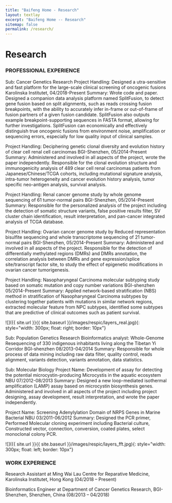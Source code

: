 ```yaml
---
title: "Baifeng Home - Research"
layout: textlay
excerpt: "Baifeng Home -- Research"
sitemap: false
permalink: /research/
---
```


# Research

### PROFESSIONAL EXPERIENCE

Sub: Cancer Genetics Research
Project Handling: Designed a utra-sensitive and fast platform for the large-scale clinical screening of oncogenic fusions
Karolinska Institutet, 04/2018-Present
Summary: Wrote code and paper. Designed a companion data analysis platform named SplitFusion, to detect gene fusion based on split alignments, such as reads crossing fusion breakpoints, with the ability to accurately infer in-frame or out-of-frame of fusion partners of a given fusion candidate. SplitFusion also outputs example breakpoint-supporting sequences in FASTA format, allowing for further investigations. SplitFusion can economically and effectively distinguish true oncogenic fusions from environment noise, amplification or sequencing errors, especially for low quality input of clinical samples.
 

Project Handling: Deciphering genetic clonal diversity and evolution history of clear cell renal cell carcinomas
BGI-Shenzhen,  05/2014-Present
Summary: Administered and involved in all aspects of the project, wrote the paper independently. Responsible for the clonal evolution structure and immunogenicity analysis of 489 clear cell renal carcinomas patients from Japanese/Chinese/TCGA cohorts, including mutational signature analysis, intra-tumor heterogeneity and cancer evolution history analysis, tumor specific neo-antigen analysis, survival analysis. 

Project Handling: Renal cancer genome study by whole genome sequencing of 61 tumor-normal pairs
BGI-Shenzhen,  05/2014-Present
Summary: Responsible for the personalized analysis of the project including the detection of somatic structure variants, false positive results filter, SV cluster chain identification, result interpretation, and pan-cancer integrated analysis of TCGA database.

Project Handling: Ovarian cancer genome study by Reduced representation bisulfite sequencing and whole transcriptome sequencing of 21 tumor-normal pairs
BGI-Shenzhen,  05/2014-Present
Summary: Administered and involved in all aspects of the project. Responsible for the detection of differentially methylated regions (DMRs) and DMRs annotation, the correlation analysis between DMRs and gene expression/splice site/transcript factor site, to study the effect of epigenetic modifications in ovarian cancer tumorigenesis.

Project Handling: Nasopharyngeal Carcinoma molecular subtyping study based on somatic mutation and copy number variations BGI-shenzhen  05/2014-Present
Summary: Applied network-based stratification (NBS) method in stratification of Nasopharyngeal Carcinoma subtypes by clustering together patients with mutations in similar network regions, extracted molecular feature from NPC subtypes, identified some subtypes that are predictive of clinical outcomes such as patient survival.

 
![]({{ site.url }}{{ site.baseurl }}/images/respic/layers_real.jpg){: style="width: 300px; float: right; border: 10px"}

Sub: Population Genetics Research
Bioinformatics analyst: Whole-Genome Resequencing of 330 indigenous inhabitants living along the Tibetan Yi Corridor
BGI-shenzhen   08/2013-04/2014
Summary: Responsible for whole process of data mining including raw data filter, quality control, reads alignment, variants detection, variants annotation, data statistics.

Sub: Molecular Biology
Project Name: Development of assay for detecting the potential microcystin-producing Microcystis in the aquatic ecosystem
NBU     07/2012-08/2013
Summary: Designed a new loop-mediated isothermal amplification (LAMP) assay based on microcystin biosynthesis genes. Administered and involved in all aspects of the project including project designing, assay development, result interpretation, and wrote the paper independently.

Project Name: Screening Adenylylation Domain of NRPS Genes in Marine Bacterial
NBU   03/2011-06/2012
Summary: Designed the PCR primer, Performed Molecular cloning experiment including Bacterial culture, Constructed vector, connection, conversion, coated plates, select monoclonal colony PCR.


![]({{ site.url }}{{ site.baseurl }}/images/respic/layers_fft.jpg){: style="width: 300px; float: left; border: 10px"}

### WORK EXPERIENCE

Research Assistant at Ming Wai Lau Centre for Reparative Medicine, Karolinska Institutet, Hong Kong (04/2018 – Present)

Bioinformatics Engineer at Department of Cancer Genetics Research, BGI-Shenzhen, Shenzhen, China (08/2013 – 04/2018)

